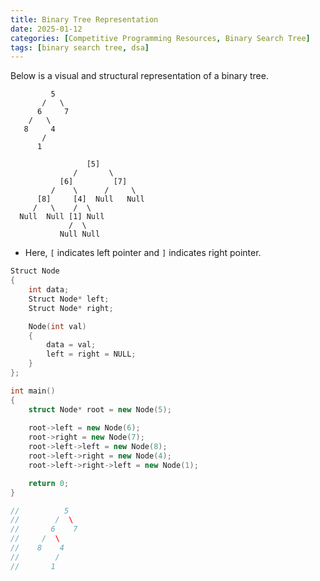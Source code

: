 ```yaml
---
title: Binary Tree Representation
date: 2025-01-12
categories: [Competitive Programming Resources, Binary Search Tree]
tags: [binary search tree, dsa]
---
```


Below is a visual and structural representation of a binary tree.

```text
         5
       /   \
      6     7
    /   \
   8     4
       /
      1    

                 [5]
              /       \
           [6]         [7]
         /    \      /     \
      [8]     [4]  Null   Null
     /   \    /  \
  Null  Null [1] Null
             /  \
           Null Null
```

- Here, `[` indicates left pointer and `]` indicates right pointer.

```cpp
Struct Node
{
    int data;
    Struct Node* left;
    Struct Node* right;

    Node(int val)
    {
        data = val;
        left = right = NULL;
    }
};

int main()
{
    struct Node* root = new Node(5);      
    
    root->left = new Node(6);             
    root->right = new Node(7);            
    root->left->left = new Node(8);       
    root->left->right = new Node(4);      
    root->left->right->left = new Node(1);

    return 0;
}

//          5
//        /  \
//       6    7
//     /  \
//    8    4
//        /
//       1
```